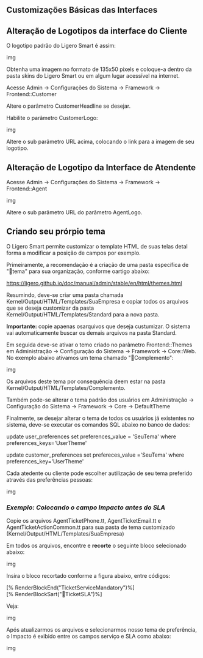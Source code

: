 ## Customizações Básicas das Interfaces 

## Alteração de Logotipos da interface do Cliente

O logotipo padrão do Ligero Smart é assim:

img

Obtenha uma imagem no formato de 135x50 pixels e coloque-a dentro da pasta skins do Ligero Smart ou em algum lugar acessível na internet.

Acesse Admin -> Configurações do Sistema -> Framework -> Frontend::Customer 

Altere o parâmetro CustomerHeadline se desejar.

Habilite o parâmetro CustomerLogo:

img

Altere o sub parâmetro URL acima, colocando o link para a imagem de seu logotipo.

## Alteração de Logotipo da Interface de Atendente

Acesse Admin -> Configurações do Sistema -> Framework -> Frontend::Agent

img

Altere o sub parâmetro URL do parâmetro AgentLogo.

## Criando seu prórpio tema

O Ligero Smart permite customizar o template HTML de suas telas detal forma a modificar a posição de campos por exemplo.

Primeiramente, a recomendação é a criação de uma pasta específica de "tema" para sua organização, conforme oartigo abaixo:

https://ligero.github.io/doc/manual/admin/stable/en/html/themes.html

Resumindo, deve-se criar uma pasta chamada   
Kernel/Output/HTML/Templates/SuaEmpresa e copiar todos os arquivos que se deseja customizar da pasta Kernel/Output/HTML/Templates/Standard para a nova pasta.

__Importante:__ copie apaenas osarquivos que deseja custumizar. O sistema vai automaticamente buscar os demais arquivos na pasta Standard.

Em seguida deve-se ativar o temo criado no parâmetro Frontend::Themes em Administração -> Configuração do Sistema -> Framework -> Core::Web. No exemplo abaixo ativamos um tema chamado "Complemento":

img

Os arquivos deste tema por consequência deem estar na pasta Kernel/Output/HTML/Templates/Complemento.

Também pode-se alterar o tema padrão dos usuários em Administração -> Configuração do Sistema -> Framework -> Core -> DefaultTheme 

Finalmente, se desejar alterar o tema de todos os usuários já existentes no sistema, deve-se executar os comandos SQL abaixo no banco de dados:

update user_preferences set preferences_value = 'SeuTema' where preferences_keys='UserTheme'

update customer_preferences set prefereces_value ='SeuTema' where preferences_key='UserTheme'

Cada atedente ou cliente pode escolher autilização de seu tema preferido através das preferências pessoas: 

img

### *Exemplo: Colocando o campo Impacto antes do SLA*

Copie os arquivos AgentTicketPhone.tt, AgentTicketEmail.tt e AgentTicketActionCommon.tt para sua pasta de tema customizado (Kernel/Output/HTML/Templates/SuaEmpresa)

Em todos os arquivos, encontre e __recorte__ o seguinte bloco selecionado abaixo:

img

Insira o bloco recortado conforme a figura abaixo, entre códigos:

[% RenderBlockEnd("TicketServiceMandatory")%]  
[% RenderBlockSart("TicketSLA")%]  

Veja:

img

Após atualizarmos os arquivos e selecionarmos nosso tema de preferência, o Impacto é exibido entre os campos serviço e SLA como abaixo:

img

